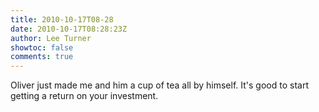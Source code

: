 ```yaml
---
title: 2010-10-17T08-28
date: 2010-10-17T08:28:23Z
author: Lee Turner
showtoc: false
comments: true
---
```


Oliver just made me and him a cup of tea all by himself. It's good to start getting a return on your investment.


